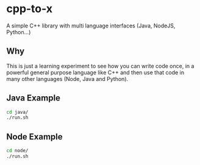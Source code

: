 # cpp-to-x
A simple C++ library with multi language interfaces (Java, NodeJS, Python...)

## Why

This is just a learning experiment to see how you can write code once, in a powerful general purpose language like C++ and then use that code in many other languages (Node, Java and Python).

## Java Example

```bash
cd java/
./run.sh
```

## Node Example

```bash
cd node/
./run.sh
```
